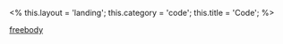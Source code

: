 <% 
	this.layout = 'landing'; 
    this.category = 'code';
	this.title = 'Code';
%>

[freebody](freebody/)